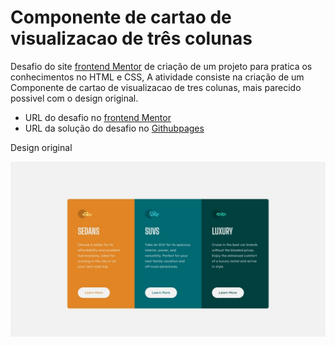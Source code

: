 <h1>Componente de cartao de visualizacao de três colunas</h1>
<p>
  Desafio do site <a href="https://www.frontendmentor.io/challenges">frontend Mentor</a> de criação de um projeto para pratica os conhecimentos no HTML e CSS, A           atividade consiste na criação de um Componente de cartao de visualizacao de tres colunas, mais parecido possivel com o design original.
</p>
<p>
  <ul>
    <li>URL do desafio no <a href="https://www.frontendmentor.io/challenges/3column-preview-card-component-pH92eAR2-"/>frontend Mentor</a></li>
    <li>URL da solução do desafio no <a href="#"/>Githubpages</a></li>
  </ul>
</p>
<p>Design original</p>
<img src="imagens/desktop-design.jpg">

